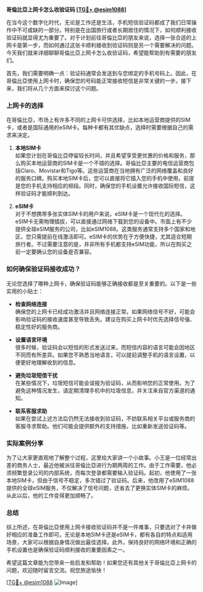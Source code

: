 **哥倫比亞上网卡怎么收验证码 [[TG💪+ @esim1088](https://t.me/s/esim1088)]**

在当今这个数字化时代，无论是工作还是生活，手机短信验证码都成了我们日常操作中不可或缺的一部分。特别是在出国旅行或者长期居住的情况下，如何顺利接收验证码就显得尤为重要了。对于计划前往哥倫比亞的朋友来说，选择一张合适的上网卡是第一步，而如何通过这张卡顺利接收到验证码则是另一个需要解决的问题。今天我们就来详细聊聊哥倫比亞上网卡怎么收验证码，希望能帮助到有需要的朋友们。

首先，我们需要明确一点：验证码通常会发送到与您绑定的手机号码上。因此，在哥倫比亞使用上网卡时，确保您的号码能正常接收短信是非常关键的一步。接下来，我们将从几个方面来探讨这个问题。

### 上网卡的选择

在哥倫比亞，市场上有许多不同的上网卡可供选择，比如本地运营商提供的SIM卡，或者是国际通用的eSIM卡。每种卡都有其优缺点，选择时需要根据自己的需求来决定。

1. **本地SIM卡**  
   如果您计划在哥倫比亞停留较长时间，并且希望享受更优惠的价格和服务，那么购买本地运营商的SIM卡是一个不错的选择。哥倫比亞主要的电信运营商包括Claro、Movistar和Tigo等。这些运营商在当地拥有广泛的网络覆盖和良好的服务口碑。购买本地SIM卡后，您可以直接将它插入您的手机中使用，前提是您的手机支持相应的频段。同时，确保您的手机设置允许接收国际短信，这样验证码才能顺利到达。

2. **eSIM卡**  
   对于不想携带多张实体SIM卡的用户来说，eSIM卡是一个现代化的选择。eSIM卡无需物理插拔，可以直接通过网络下载到您的设备中。市面上有不少提供全球eSIM服务的公司，比如eSIM1088。这类服务通常支持多个国家和地区，您只需提前在线激活即可。eSIM卡的优势在于方便快捷，尤其适合短期旅行者。不过需要注意的是，并非所有手机都支持eSIM功能，所以在购买之前一定要确认您的设备是否兼容。

### 如何确保验证码接收成功？

无论您选择了哪种上网卡，确保验证码能够正确接收都是至关重要的。以下是一些实用的小贴士：

- **检查网络连接**  
  确保您的上网卡已经成功激活并且网络连接正常。如果网络信号不好，可能会影响验证码的接收速度甚至导致丢失。建议在购买上网卡时优先选择信号强、稳定性好的服务商。

- **设置语言环境**  
  很多时候，验证码会以短信的形式发送过来，而短信内容的语言可能会因地区不同而有所差异。如果您不熟悉当地语言，可以提前调整手机的语言设置，以便更好地理解收到的信息。

- **避免垃圾短信干扰**  
  在某些情况下，垃圾短信可能会误报为验证码，从而影响您的正常使用。为了避免这种情况发生，请定期清理手机中的垃圾信息，并关注来自官方渠道的通知。

- **联系客服求助**  
  如果在尝试上述方法后仍然无法接收到验证码，不妨联系相关平台或服务商的客服寻求帮助。他们可能会提供额外的支持措施，比如重新发送验证码等。

### 实际案例分享

为了让大家更直观地了解整个过程，这里给大家讲一个小故事。小王是一位经常出差的商务人士，最近他被派往哥倫比亞进行为期两周的工作。由于工作需要，他必须频繁登录公司的内部系统，而每次登录都需要输入验证码。起初，他使用了一张本地SIM卡，但由于信号不稳定，多次错过了验证码。后来，他改用了eSIM1088提供的全球eSIM服务，不仅解决了信号问题，还省去了更换实体SIM卡的麻烦。从此以后，他的工作变得更加顺畅了。

### 总结

综上所述，在哥倫比亞使用上网卡接收验证码并不是一件难事，只要选对了卡并做好相应的准备工作即可。无论是本地SIM卡还是eSIM卡，都有各自的特点和适用场景，大家可以根据自身情况做出最佳选择。此外，保持良好的网络环境和正确的手机设置也是确保验证码顺利接收的重要因素之一。

希望这篇文章能为您带来一些启发和帮助！如果您还有其他关于哥倫比亞上网卡的问题，欢迎随时留言交流。祝您旅途愉快！

[[TG💪+ @esim1088](https://t.me/s/esim1088) ![Image](https://i.postimg.cc/4NQfJmqS/Snipaste-2025-05-13-00-14-12.png)]